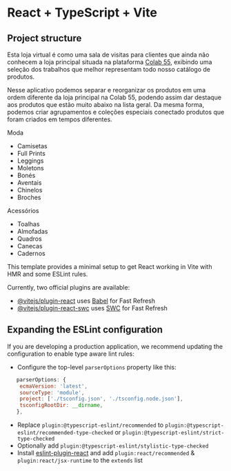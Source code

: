 # React + TypeScript + Vite


## Project structure  
  
Esta loja virtual é como uma sala de visitas para clientes que ainda não conhecem a loja principal situada na plataforma [Colab 55](https://www.colab55.com/@malanskiart/), exibindo uma seleção dos trabalhos que melhor representam todo nosso catálogo de produtos.  
  
Nesse aplicativo podemos separar e reorganizar os produtos em uma ordem diferente da loja principal na Colab 55, podendo assim dar destaque aos produtos que estão muito abaixo na lista geral. Da mesma forma, podemos criar agrupamentos e coleções especiais conectado produtos que foram criados em tempos diferentes.  
    
Moda
- Camisetas
- Full Prints
- Leggings
- Moletons
- Bonés
- Aventais
- Chinelos
- Broches  
  
Acessórios  
- Toalhas
- Almofadas
- Quadros
- Canecas
- Cadernos




This template provides a minimal setup to get React working in Vite with HMR and some ESLint rules.

Currently, two official plugins are available:

- [@vitejs/plugin-react](https://github.com/vitejs/vite-plugin-react/blob/main/packages/plugin-react/README.md) uses [Babel](https://babeljs.io/) for Fast Refresh
- [@vitejs/plugin-react-swc](https://github.com/vitejs/vite-plugin-react-swc) uses [SWC](https://swc.rs/) for Fast Refresh

## Expanding the ESLint configuration

If you are developing a production application, we recommend updating the configuration to enable type aware lint rules:

- Configure the top-level `parserOptions` property like this:

```js
   parserOptions: {
    ecmaVersion: 'latest',
    sourceType: 'module',
    project: ['./tsconfig.json', './tsconfig.node.json'],
    tsconfigRootDir: __dirname,
   },
```

- Replace `plugin:@typescript-eslint/recommended` to `plugin:@typescript-eslint/recommended-type-checked` or `plugin:@typescript-eslint/strict-type-checked`
- Optionally add `plugin:@typescript-eslint/stylistic-type-checked`
- Install [eslint-plugin-react](https://github.com/jsx-eslint/eslint-plugin-react) and add `plugin:react/recommended` & `plugin:react/jsx-runtime` to the `extends` list

